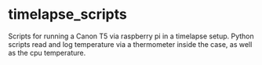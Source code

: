 # timelapse_scripts

Scripts for running a Canon T5 via raspberry pi in a timelapse setup.
Python scripts read and log temperature via a thermometer inside the case, as well as the cpu temperature.
